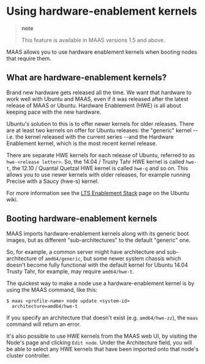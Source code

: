 Using hardware-enablement kernels
=================================

> **note**
>
> This feature is available in MAAS versions 1.5 and above.

MAAS allows you to use hardware enablement kernels when booting nodes that require them.

What are hardware-enablement kernels?
-------------------------------------

Brand new hardware gets released all the time. We want that hardware to work well with Ubuntu and MAAS, even if it was released after the latest release of MAAS or Ubuntu. Hardware Enablement (HWE) is all about keeping pace with the new hardware.

Ubuntu's solution to this is to offer newer kernels for older releases. There are at least two kernels on offer for Ubuntu releases: the "generic" kernel -- i.e. the kernel released with the current series --and the Hardware Enablement kernel, which is the most recent kernel release.

There are separate HWE kernels for each release of Ubuntu, referred to as `hwe-<release letter>`. So, the 14.04 / Trusty Tahr HWE kernel is called `hwe-t`, the 12.10 / Quantal Quetzal HWE kernel is called `hwe-q` and so on. This allows you to use newer kernels with older releases, for example running Precise with a Saucy (hwe-s) kernel.

For more information see the [LTS Enablement Stack](https://wiki.ubuntu.com/Kernel/LTSEnablementStack) page on the Ubuntu wiki.

Booting hardware-enablement kernels
-----------------------------------

MAAS imports hardware-enablement kernels along with its generic boot images, but as different "sub-architectures" to the default "generic" one.

So, for example, a common server might have architecture and sub-architecture of `amd64/generic`, but some newer system chassis which doesn't become fully functional with the default kernel for Ubuntu 14.04 Trusty Tahr, for example, may require `amd64/hwe-t`.

The quickest way to make a node use a hardware-enablement kernel is by using the MAAS command, like this:

    $ maas <profile-name> node update <system-id>
      architecture=amd64/hwe-t

If you specify an architecture that doesn't exist (e.g. `amd64/hwe-zz`), the `maas` command will return an error.

It's also possible to use HWE kernels from the MAAS web UI, by visiting the Node's page and clicking `Edit node`. Under the Architecture field, you will be able to select any HWE kernels that have been imported onto that node's cluster controller.

